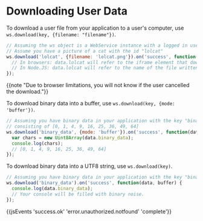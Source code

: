 # Downloading User Data

To download a user file from your application to a user's computer, use `ws.download(key, {filename: "filename"})`.

```js
// Assuming the ws object is a WebService instance with a logged in user.
// Assume you have a picture of a cat with the id "lolcat"
ws.download('lolcat', {filename: 'lolcat.png'}).on('success', function(data, response) {
  // In browsers: data.lolcat will refer to the iframe element that downloaded the specified file.
  // In Node.JS: data.lolcat will refer to the name of the file written.
});
```

{{note "Due to browser limitations, you will not know if the user cancelled the download."}}

To download binary data into a buffer, use `ws.download(key, {mode: 'buffer'})`.

```js
// Assuming you have binary data in your application with the key "binary_data"
// consisting of [0, 1, 4, 9, 16, 25, 36, 49, 64]
ws.download('binary_data', {mode: 'buffer'}).on('success', function(data, response) {
  var chars = new Uint8Array(data.binary_data);
  console.log(chars);
  // [0, 1, 4, 9, 16, 25, 36, 49, 64]
});
```

To download binary data into a UTF8 string, use `ws.download(key)`.

```js
// Assuming you have binary data in your application with the key "binary_data"
ws.download('binary_data').on('success', function(data, buffer) {
  console.log(data.binary_data);
  // Your console will be filled with binary noise.
});
```

{{jsEvents 'success.ok' 'error.unauthorized.notfound' 'complete'}}

